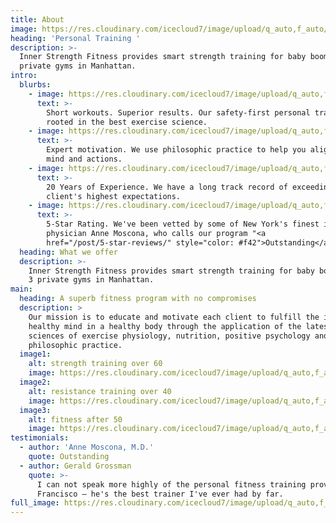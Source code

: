 ```yaml
---
title: About
image: https://res.cloudinary.com/icecloud7/image/upload/q_auto,f_auto/v1562317280/weight-training-for-over-50_dhgkhk.png
heading: 'Personal Training '
description: >-
  Inner Strength Fitness provides smart strength training for baby boomers at 3
  private gyms in Manhattan.
intro:
  blurbs:
    - image: https://res.cloudinary.com/icecloud7/image/upload/q_auto,f_auto/v1562316869/weight-training-after-50_d1hsln.png
      text: >-
        Short workouts. Superior results. Our safety-first personal training is
        rooted in the best exercise science.
    - image: https://res.cloudinary.com/icecloud7/image/upload/q_auto,f_auto/v1562316870/workout-for-over-50_pe3k7a.png
      text: >-
        Expert motivation. We use philosophic practice to help you align your
        mind and actions.
    - image: https://res.cloudinary.com/icecloud7/image/upload/q_auto,f_auto/v1562316821/francisco-villalobos-personal-trainer-nyc_teroxr.png
      text: >-
        20 Years of Experience. We have a long track record of exceeding our
        client's highest expectations.
    - image: https://res.cloudinary.com/icecloud7/image/upload/q_auto,f_auto/v1562316866/over-50-exercise_ekn15p.png
      text: >-
        5-Star Rating. We've been vetted by some of New York's finest including
        physician Anne Moscona, who calls our program "<a
        href="/post/5-star-reviews/" style="color: #f42">Outstanding</a>."
  heading: What we offer
  description: >-
    Inner Strength Fitness provides smart strength training for baby boomers at
    3 private gyms in Manhattan.
main:
  heading: A superb fitness program with no compromises
  description: >
    Our mission is to educate and motivate each client to fulfill the ideal of a
    healthy mind in a healthy body through the application of the latest in the
    sciences of exercise physiology, nutrition, positive psychology and
    philosophic practice.
  image1:
    alt: strength training over 60
    image: https://res.cloudinary.com/icecloud7/image/upload/q_auto,f_auto/v1562316870/strength-training-over-60_m8gknt.png
  image2:
    alt: resistance training over 40
    image: https://res.cloudinary.com/icecloud7/image/upload/q_auto,f_auto/v1562316870/resistance-training-over-40_jqkmzk.png
  image3:
    alt: fitness after 50
    image: https://res.cloudinary.com/icecloud7/image/upload/q_auto,f_auto/v1562316825/fitness-after-50_j7kfoi.png
testimonials:
  - author: 'Anne Moscona, M.D.'
    quote: Outstanding
  - author: Gerald Grossman
    quote: >-
      I can not speak more highly of the personal fitness training provided by
      Francisco – he's the best trainer I've ever had by far.
full_image: https://res.cloudinary.com/icecloud7/image/upload/q_auto,f_auto/v1562316824/francisco-villalobos-with-client_ho1hyn.png
---
```


